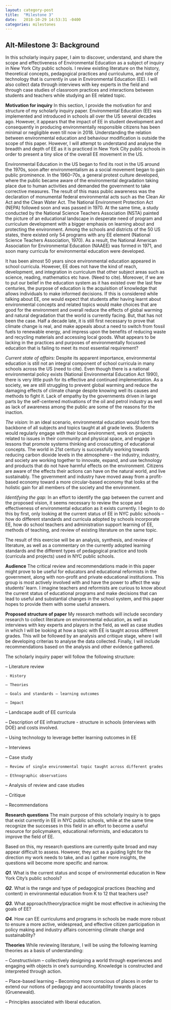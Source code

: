 ```yaml
---
layout: category-post
title:  "Milestone 3"
date:   2018-10-29 14:53:31 -0400
categories: milestones
---
```


Alt-Milestone 3: Background
----------

In this scholarly inquiry paper, I aim to discover, understand, and share the scope and effectiveness of Environmental Education as a subject of inquiry in New York City public schools. I review existing literature on the history, theoretical concepts, pedagogical practices and curriculums, and role of technology that is currently in use in Environmental Education (EE). I will also collect data through interviews with key experts in the field and through case studies of classroom practices and interactions between students and teachers while studying an EE related topic.


**Motivation for inquiry**
In this section, I provide the motivation for and structure of my scholarly inquiry paper. Environmental Education (EE) was implemented and introduced in schools all over the US  several decades ago. However, it appears that the impact of EE in student development and consequently in producing environmentally responsible citizens has been minimal or negligible even till now in 2018. Understanding the relation between environmental education and behaviour modification is outside the scope of this paper. However, I will attempt to understand and analyse the breadth and depth of EE as it is practiced in New York City public schools in order to present a tiny slice of the overall EE movement in the US.


Environmental Education in the US began to find its root in the US around the 1970s, soon after environmentalism as a social movement began to gain public prominence. In the 1960–70s, a general protest culture developed, where the public became aware of the environmental degradation taking place due to human activities and demanded the government to take corrective measures. The result of this mass public awareness was the declaration of monumental federal environmental acts such as the Clean Air Act and the Clean Water Act. The National Environment Protection Act (NEPA) followed soon and was passed in 1970. At the same time, a study conducted by the National Science Teachers Association (NSTA) painted the picture of an educational landscape in desperate need of program and curriculum development with a bigger emphasis on learning about and protecting the environment. Among the schools and districts of the 50 US states, there existed only 54 programs with any EE element (National Science Teachers Association, 1970). As a result, the National American Association for Environmental Education (NAAEE) was formed in 1971, and soon many curricula for environmental education were developed.


It has been almost 50 years since environmental education appeared in school curricula. However, EE does not have the kind of reach, development, and integration in curriculum that other subject areas such as science, reading, mathematics etc have. (Need to cite).  Moreover, if we are to put our belief in the education system as it has existed over the last few centuries, the purpose of education is the acquisition of knowledge that allows individuals to make informed decisions. If this is considered while talking about EE, one would expect that students after having learnt about environmental concepts and related topics would make choices that are good for the environment and overall reduce the effects of global warming and natural degradation that the world is currently facing. But, that has not been the case. Half a decade late, it is still first necessary to prove that climate change is real, and make appeals about a need to switch from fossil fuels to renewable energy, and impress upon the benefits of reducing waste and recycling materials and accessing local goods. What appears to be lacking in the practices and purposes of environmentally focussed  education that is failing to meet its most essential requirement?  


*Current state of affairs:*
Despite its apparent importance, environmental education is still not an integral component of school curricula in many schools across the US (need to cite). Even though there is a national environmental policy exists (National Environmental Education Act 1990), there is very little push for its  effective and continued implementation.
As a society, we are still struggling to prevent global warming and reduce the damaging effects of climate change despite knowing well its causes and methods to fight it. Lack of empathy by the governments driven in large parts by the self-centered motivations of the oil and petrol  industry as well as lack of awareness among the public are some of the reasons for the inaction.


*The vision:*
In an ideal scenario, environmental education would form the backbone of all subjects and topics taught at all grade levels. Students would regularly engage with their local environment, work on projects related to issues in their community and physical space, and engage in lessons that promote systems thinking and crosscutting of educational concepts.
The world in 21st century is successfully working towards reducing carbon dioxide levels in the atmosphere – the industry, industry, and society are working together to innovate, expand, and use technology and products that do not have harmful effects on the environment. Citizens are aware of the effects their actions can have on the natural world, and live sustainably. The government and industry have moved away from a profit-based economy toward a more circular-based economy that looks at the holistic gain for all members of the society and the environment.


*Identifying the gap:*
In an effort to identify the gap between the current and the proposed vision, it seems necessary to review the scope and effectiveness of environmental education as it exists currently. I begin to do this by first, only looking at the current status of EE in NYC public schools – how do different standards and curricula adopted by schools incorporate EE, how do school teachers and administration support learning of EE, methods of teaching, and review of existing literature on the same topic.


The result of this exercise will be an analysis, synthesis, and review of literature, as well as a commentary on the currently adopted learning standards and the different types of pedagogical practice and tools (curricula and projects) used in NYC public schools.


**Audience**
The critical review and recommendations made in this paper might prove to be useful for educators and educational reformists in the government, along with non-profit and private educational institutions. This group is most actively involved with and have the power to affect the way students’ learn. I imagine teachers and reformists are curious to know about the current status of educational programs and make decisions that can lead to useful and substantial changes in the school system, and this paper hopes to provide them with some useful answers.


**Proposed structure of paper**
My research methods will include secondary research to collect literature on environmental education, as well as interviews with key experts and players in the field, as well as case studies in which I will be looking at how a topic with EE is taught across different grades. This will be followed by an analysis and critique stage, where I will be developing criterias to analyse the data collected. Finally, I will include recommendations based on the analysis and other evidence gathered.


The scholarly inquiry paper will follow the following structure:

– Literature review

    - History

    – Theories

    – Goals and standards – learning outcomes

    – Impact

– Landscape audit of EE curricula

– Description of EE infrastructure - structure in schools (interviews with DOE) and costs involved.

– Using technology to leverage better learning outcomes in EE

– Interviews

– Case study

    – Review of single environmental topic taught across different grades

    – Ethnographic observations

– Analysis of review and case studies

– Critique

– Recommendations

**Research questions**
The main purpose of this scholarly inquiry is to gaps that exist currently in EE in NYC public schools, while at the same time recognize the successes in this field in an effort to become a useful resource for policymakers, educational reformists, and educators to improve the field of EE.

Based on this, my research questions are currently quite broad and may appear difficult to assess. However, they act as a guiding light for the direction my work needs to take, and as I gather more insights, the questions will become more specific and narrow.

**_Q1_**. What is the current status and scope of environmental education in New York City’s public schools?

**_Q2_**. What is the range and type of pedagogical practices (teaching and content) in environmental education from K to 12 that teachers use?

**_Q3_**. What approach/theory/practice might be most effective in achieving the goals of EE?

**_Q4_**. How can EE curriculums and programs in schools be made more robust to ensure a more active, widespread, and effective citizen participation in policy making and industry affairs concerning climate change and sustainability?


**Theories**
While reviewing literature, I will be using the following learning theories as a basis of understanding:

– Constructivism – collectively designing a world through experiences and engaging with objects in one’s surrounding. Knowledge is constructed and interpreted through action.

– Place-based learning – Becoming more conscious of places in order to  extend our notions of pedagogy and accountability towards places (Gruenewald).

– Principles associated with liberal education.

